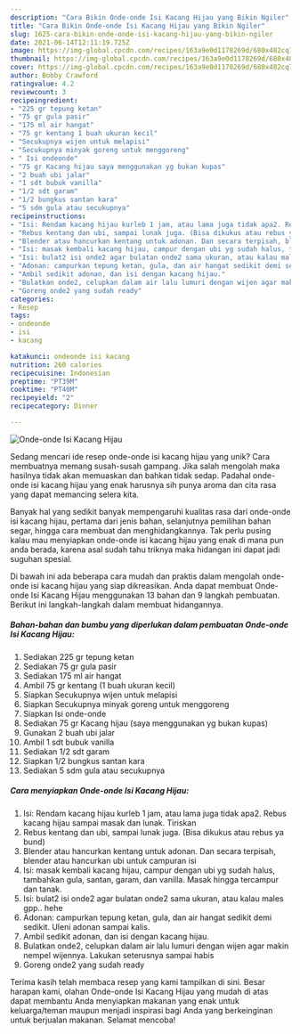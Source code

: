```yaml
---
description: "Cara Bikin Onde-onde Isi Kacang Hijau yang Bikin Ngiler"
title: "Cara Bikin Onde-onde Isi Kacang Hijau yang Bikin Ngiler"
slug: 1625-cara-bikin-onde-onde-isi-kacang-hijau-yang-bikin-ngiler
date: 2021-06-14T12:11:19.725Z
image: https://img-global.cpcdn.com/recipes/163a9e0d1178269d/680x482cq70/onde-onde-isi-kacang-hijau-foto-resep-utama.jpg
thumbnail: https://img-global.cpcdn.com/recipes/163a9e0d1178269d/680x482cq70/onde-onde-isi-kacang-hijau-foto-resep-utama.jpg
cover: https://img-global.cpcdn.com/recipes/163a9e0d1178269d/680x482cq70/onde-onde-isi-kacang-hijau-foto-resep-utama.jpg
author: Bobby Crawford
ratingvalue: 4.2
reviewcount: 3
recipeingredient:
- "225 gr tepung ketan"
- "75 gr gula pasir"
- "175 ml air hangat"
- "75 gr kentang 1 buah ukuran kecil"
- "Secukupnya wijen untuk melapisi"
- "Secukupnya minyak goreng untuk menggoreng"
- " Isi ondeonde"
- "75 gr Kacang hijau saya menggunakan yg bukan kupas"
- "2 buah ubi jalar"
- "1 sdt bubuk vanilla"
- "1/2 sdt garam"
- "1/2 bungkus santan kara"
- "5 sdm gula atau secukupnya"
recipeinstructions:
- "Isi: Rendam kacang hijau kurleb 1 jam, atau lama juga tidak apa2. Rebus kacang hijau sampai masak dan lunak. Tiriskan"
- "Rebus kentang dan ubi, sampai lunak juga. (Bisa dikukus atau rebus ya bund)"
- "Blender atau hancurkan kentang untuk adonan. Dan secara terpisah, blender atau hancurkan ubi untuk campuran isi"
- "Isi: masak kembali kacang hijau, campur dengan ubi yg sudah halus, tambahkan gula, santan, garam, dan vanilla. Masak hingga tercampur dan tanak."
- "Isi: bulat2 isi onde2 agar bulatan onde2 sama ukuran, atau kalau males gpp.. hehe"
- "Adonan: campurkan tepung ketan, gula, dan air hangat sedikit demi sedikit. Uleni adonan sampai kalis."
- "Ambil sedikit adonan, dan isi dengan kacang hijau."
- "Bulatkan onde2, celupkan dalam air lalu lumuri dengan wijen agar makin nempel wijennya. Lakukan seterusnya sampai habis"
- "Goreng onde2 yang sudah ready"
categories:
- Resep
tags:
- ondeonde
- isi
- kacang

katakunci: ondeonde isi kacang 
nutrition: 260 calories
recipecuisine: Indonesian
preptime: "PT39M"
cooktime: "PT40M"
recipeyield: "2"
recipecategory: Dinner

---
```



![Onde-onde Isi Kacang Hijau](https://img-global.cpcdn.com/recipes/163a9e0d1178269d/680x482cq70/onde-onde-isi-kacang-hijau-foto-resep-utama.jpg)

Sedang mencari ide resep onde-onde isi kacang hijau yang unik? Cara membuatnya memang susah-susah gampang. Jika salah mengolah maka hasilnya tidak akan memuaskan dan bahkan tidak sedap. Padahal onde-onde isi kacang hijau yang enak harusnya sih punya aroma dan cita rasa yang dapat memancing selera kita.

Banyak hal yang sedikit banyak mempengaruhi kualitas rasa dari onde-onde isi kacang hijau, pertama dari jenis bahan, selanjutnya pemilihan bahan segar, hingga cara membuat dan menghidangkannya. Tak perlu pusing kalau mau menyiapkan onde-onde isi kacang hijau yang enak di mana pun anda berada, karena asal sudah tahu triknya maka hidangan ini dapat jadi suguhan spesial.




Di bawah ini ada beberapa cara mudah dan praktis dalam mengolah onde-onde isi kacang hijau yang siap dikreasikan. Anda dapat membuat Onde-onde Isi Kacang Hijau menggunakan 13 bahan dan 9 langkah pembuatan. Berikut ini langkah-langkah dalam membuat hidangannya.

<!--inarticleads1-->

##### Bahan-bahan dan bumbu yang diperlukan dalam pembuatan Onde-onde Isi Kacang Hijau:

1. Sediakan 225 gr tepung ketan
1. Sediakan 75 gr gula pasir
1. Sediakan 175 ml air hangat
1. Ambil 75 gr kentang (1 buah ukuran kecil)
1. Siapkan Secukupnya wijen untuk melapisi
1. Siapkan Secukupnya minyak goreng untuk menggoreng
1. Siapkan  Isi onde-onde
1. Sediakan 75 gr Kacang hijau (saya menggunakan yg bukan kupas)
1. Gunakan 2 buah ubi jalar
1. Ambil 1 sdt bubuk vanilla
1. Sediakan 1/2 sdt garam
1. Siapkan 1/2 bungkus santan kara
1. Sediakan 5 sdm gula atau secukupnya




<!--inarticleads2-->

##### Cara menyiapkan Onde-onde Isi Kacang Hijau:

1. Isi: Rendam kacang hijau kurleb 1 jam, atau lama juga tidak apa2. Rebus kacang hijau sampai masak dan lunak. Tiriskan
1. Rebus kentang dan ubi, sampai lunak juga. (Bisa dikukus atau rebus ya bund)
1. Blender atau hancurkan kentang untuk adonan. Dan secara terpisah, blender atau hancurkan ubi untuk campuran isi
1. Isi: masak kembali kacang hijau, campur dengan ubi yg sudah halus, tambahkan gula, santan, garam, dan vanilla. Masak hingga tercampur dan tanak.
1. Isi: bulat2 isi onde2 agar bulatan onde2 sama ukuran, atau kalau males gpp.. hehe
1. Adonan: campurkan tepung ketan, gula, dan air hangat sedikit demi sedikit. Uleni adonan sampai kalis.
1. Ambil sedikit adonan, dan isi dengan kacang hijau.
1. Bulatkan onde2, celupkan dalam air lalu lumuri dengan wijen agar makin nempel wijennya. Lakukan seterusnya sampai habis
1. Goreng onde2 yang sudah ready




Terima kasih telah membaca resep yang kami tampilkan di sini. Besar harapan kami, olahan Onde-onde Isi Kacang Hijau yang mudah di atas dapat membantu Anda menyiapkan makanan yang enak untuk keluarga/teman maupun menjadi inspirasi bagi Anda yang berkeinginan untuk berjualan makanan. Selamat mencoba!
